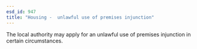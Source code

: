 ```yaml
---
esd_id: 947
title: "Housing -  unlawful use of premises injunction"
---
```


The local authority may apply for an unlawful use of premises injunction in certain circumstances.

